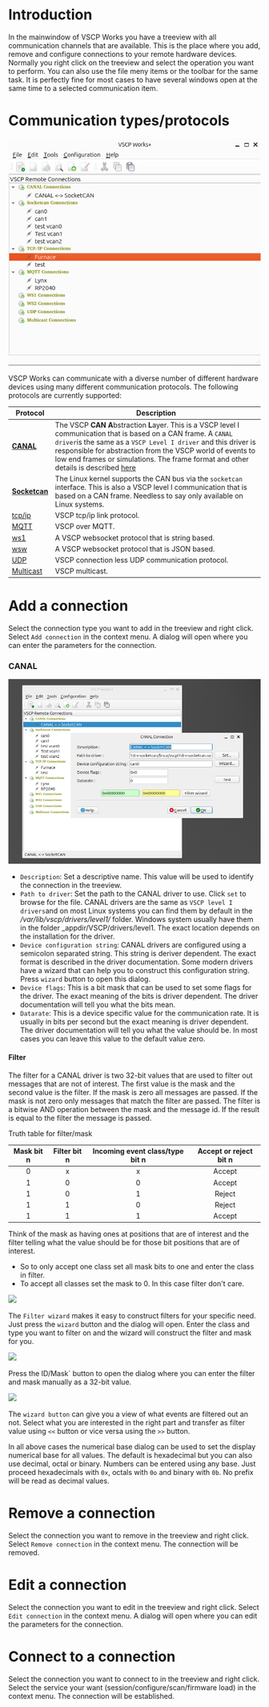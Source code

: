 # Introduction

In the mainwindow of VSCP Works you have a treeview with all communication channels that are available. This is the place where you add, remove and configure connections to your remote hardware devices. Normally you right click on the treeview and select the operation you want to perform. You can also use the file meny items or the toolbar for the same task. It is perfectly fine for most cases to have several windows open at the same time to a selected communication item. 

# Communication types/protocols

![](./images/connections.png)

VSCP Works can communicate with a diverse number of different hardware devices using many different communication protocols. The following protocols are currently supported:

| Protocol | Description |
|----------|-------------|
| [**CANAL**](https://grodansparadis.github.io/vscp-doc-canal/#/) | The VSCP **CAN** **A**bstraction **L**ayer. This is a VSCP level I communication that is based on a CAN frame. A `CANAL driver`is the same as a `VSCP Level I driver` and this driver is responsible for abstraction from the VSCP world of events to low end frames or simulations. The frame format and other details is described [here](https://grodansparadis.github.io/vscp-doc-spec/#/./vscp_over_can_can4vscp)  |
| [**Socketcan**](https://grodansparadis.github.io/vscp-doc-spec/#/./vscp_over_can_can4vscp) | The Linux kernel supports the CAN bus via the `socketcan` interface. This is also a VSCP level I communication that is based on a CAN frame. Needless to say only available on Linux systems. |
| [tcp/ip](https://grodansparadis.github.io/vscp-doc-spec/#/./vscp_over_tcp_ip) | VSCP tcp/ip link protocol. |
| [MQTT](https://grodansparadis.github.io/vscp-doc-spec/#/./vscp_over_mqtt) | VSCP over MQTT.  |
| [ws1](https://grodansparadis.github.io/vscp-doc-spec/#/./vscp_websocket?id=ws1-description) | A VSCP websocket protocol that is string based. |
| [wsw](https://grodansparadis.github.io/vscp-doc-spec/#/./vscp_websocket?id=ws2-description) | A VSCP websocket protocol that is JSON based. |
| [UDP](https://grodansparadis.github.io/vscp-doc-spec/#/./vscp_over_udp) | VSCP connection less UDP communication protocol. |
| [Multicast](https://grodansparadis.github.io/vscp-doc-spec/#/./vscp_over_multicast?id=vscp-multicast) | VSCP multicast.  |

# Add a connection

Select the connection type you want to add in the treeview and right click. Select `Add connection` in the context menu. A dialog will open where you can enter the parameters for the connection.

### CANAL

![](./images/add_connection_canal.png)

 - `Description`: Set a descriptive name. This value will be used to identify the connection in the treeview.
 - `Path to driver`: Set the path to the CANAL driver to use. Click `set` to browse for the file. CANAL drivers are the same as `VSCP level I drivers`and on most Linux systems you can find them by default in the _/var/lib/vscp/drivers/level1/_ folder. Windows system usually have them in the folder _appdir/VSCP/drivers/level1. The exact location depends on the installation for the driver.
 - `Device configuration string`: CANAL drivers are configured using a semicolon separated string. This string is deriver dependent. The exact format is described in the driver documentation. Some modern drivers have a wizard that can help you to construct this configuration string. Press `wizard` button to open this dialog.
- `Device flags`: This is a bit mask that can be used to set some flags for the driver. The exact meaning of the bits is driver dependent. The driver documentation will tell you what the bits mean.
- `Datarate`: This is a device specific value for the communication rate. It is usually in bits per second but the exact meaning is driver dependent. The driver documentation will tell you what the value should be. In most cases you can leave this value to the default value zero.

#### Filter

The filter for a CANAL driver is two 32-bit values that are used to filter out messages that are not of interest. The first value is the mask and the second value is the filter. If the mask is zero all messages are passed. If the mask is not zero only messages that match the filter are passed. The filter is a bitwise AND operation between the mask and the message id. If the result is equal to the filter the message is passed. 

Truth table for filter/mask

| Mask bit n | Filter bit n | Incoming event class/type bit n | Accept or reject bit n |
|:------------:|:--------------:|:---------------------------:|:------------------------:|
| 0 | x | x | Accept |
| 1 | 0 | 0 | Accept |
| 1 | 0 | 1 | Reject |
| 1 | 1 | 0 | Reject |
| 1 | 1 | 1 | Accept |

Think of the mask as having ones at positions that are of interest and the filter telling what the value should be for those bit positions that are of interest.

  - So to only accept one class set all mask bits to one and enter the class in filter.
  - To accept all classes set the mask to 0. In this case filter don't care.

![](canal_filter_wizard.png)  

The `Filter wizard`  makes it easy to construct filters for your specific need. Just press the `wizard` button and the dialog will open. Enter the class and type you want to filter on and the wizard will construct the filter and mask for you.


![](id_mask.png)

Press the ID/Mask` button to open the dialog where you can enter the filter and mask manually as a 32-bit value.

![](filter_wizard)

The `wizard button` can give you a view of what events are filtered out an not. Select what you are interested in the right part and transfer  as filter value using `<<` button or vice versa using the `>>` button.

In all above cases the numerical base dialog can be used to set the display numerical base for all values. The default is hexadecimal but you can also use decimal, octal or binary. Numbers can be entered using any base. Just proceed hexadecimals with `0x`, octals with `0o` and binary with `0b`. No prefix will be read as decimal values.

# Remove a connection

Select the connection you want to remove in the treeview and right click. Select `Remove connection` in the context menu. The connection will be removed.

# Edit a connection

Select the connection you want to edit in the treeview and right click. Select `Edit connection` in the context menu. A dialog will open where you can edit the parameters for the connection.

# Connect to a connection

Select the connection you want to connect to in the treeview and right click. Select the service your want (session/configure/scan/firmware load) in the context menu. The connection will be established.